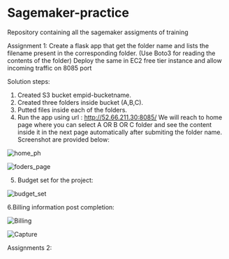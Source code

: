 # Sagemaker-practice

Repository containing all the sagemaker assigments of training

Assignment 1: 
Create a flask app that get the folder name and lists the filename present in the corresponding folder. (Use Boto3 for reading the contents of the folder)
Deploy the same in EC2 free tier instance and allow incoming traffic on 8085 port

Solution steps:
1. Created S3 bucket empid-bucketname.
2. Created three folders inside bucket (A,B,C).
3. Putted files inside each of the folders.
4. Run the app using url :  http://52.66.211.30:8085/
We will reach to home page where you can select A OR B OR C folder and see the content inside it in the next page automatically after submiting the folder name.
Screenshot are provided below:




![home_ph](https://user-images.githubusercontent.com/60085341/115950807-11f5cc80-a4fb-11eb-9072-d5804edcb6e3.jpeg)






![foders_page](https://user-images.githubusercontent.com/60085341/115950823-32be2200-a4fb-11eb-8d9e-f94b67b6a3a5.jpg)



5. Budget set for the project:

![budget_set](https://user-images.githubusercontent.com/60085341/115951139-be847e00-a4fc-11eb-8343-359ac48c6920.PNG)

6.Billing information post completion:

![Billing](https://user-images.githubusercontent.com/60085341/115951155-da881f80-a4fc-11eb-87c6-90b5cb4295a5.PNG)





![Capture](https://user-images.githubusercontent.com/60085341/115951242-4f5b5980-a4fd-11eb-8b17-5ebb919baf5e.PNG)












Assignments 2: 
